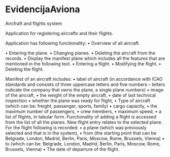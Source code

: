EvidencijaAviona
================

Aircfraft and flights system


Application for registering aircrafts and their flights.

Application has following functionality:
• Overview of all aircraft.

• Entering the plane.
• Changing planes.
• Deleting the aircraft from the records.
• Display the manifest plane which includes all the features that are mentioned in the following text.
• Entering a flight.
• Modifying the flight.
• Deleting the flight.

Manifest of an  aircraft includes:
• label of aircraft (in accordance with ICAO standards and consists of three uppercase letters and five numbers – letters indicate the company that owns the plane, a single plane numbers)
• image of the aircraft,
• the weight of the empty aircraft,
• date of last technical inspection
• whether the plane was ready for flight,
• Type of aircraft (which can be: freight, passenger, sports, family)
• cargo capacity,
• the maximum number of passengers,
• crew members,
• maximum speed,
• a list of flights, in tabular form.
Functionality of adding a flight is accessed from the list of all the planes. New flight entry relates to the selected plane. For the flight following is recorded:
• a plane (which was previously selected and that is in the system),
• from (the starting point that can be Belgrade, London, Madrid, Berlin, Paris, Moscow, Rome, Brussels, Vienna)
• to (which can be: Belgrade, London, Madrid, Berlin, Paris, Moscow, Rome, Brussels, Vienna)
• The date of departure of the flight.
